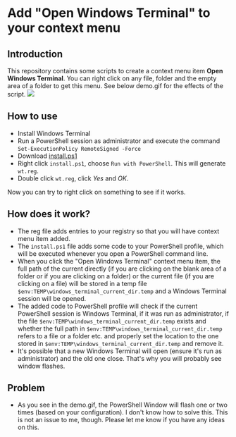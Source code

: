 # Add "Open Windows Terminal" to your context menu

## Introduction
This repository contains some scripts to create a context menu item **Open Windows Terminal**. You can right click on any file, folder and the empty area of a folder to get this menu. See below demo.gif for the effects of the script.
<img src="https://github.com/yangshuairocks/Open_in_Windows_Terminal/raw/master/demo.gif">


## How to use
* Install Windows Terminal
* Run a PowerShell session as administrator and execute the command `Set-ExecutionPolicy RemoteSigned -Force` 
* Download [install.ps1](https://github.com/yangshuairocks/Open_in_Windows_Terminal/blob/master/Open%20in%20Windows%20Terminal/install.ps1)
* Right click `install.ps1`, choose `Run with PowerShell`. This will generate `wt.reg`.
* Double click `wt.reg`, click *Yes* and *OK*.


Now you can try to right click on something to see if it works.


## How does it work?
* The reg file adds entries to your registry so that you will have context menu item added.
* The `install.ps1` file adds some code to your PowerShell profile, which will be executed whenever you open a PowerShell command line.
* When you click the "Open Windows Terminal" context menu item, the full path of the current directly (if you are clicking on the blank area of a folder or if you are clicking on a folder) or the current file (if you are clicking on a file) will be stored in a temp file `$env:TEMP\windows_terminal_current_dir.temp` and a Windows Terminal session will be opened.
* The added code to PowerShell profile will check if the current PowerShell session is Windows Terminal, if it was run as administrator, if the file `$env:TEMP\windows_terminal_current_dir.temp` exists and whether the full path in `$env:TEMP\windows_terminal_current_dir.temp` refers to a file or a folder etc. and properly set the location to the one stored in `$env:TEMP\windows_terminal_current_dir.temp` and remove it.
* It's possible that a new Windows Terminal will open (ensure it's run as administrator) and the old one close. That's why you will probably see window flashes.  


## Problem
* As you see in the demo.gif, the PowerShell Window will flash one or two times (based on your configuration). I don't know how to solve this. This is not an issue to me, though. Please let me know if you have any ideas on this.
